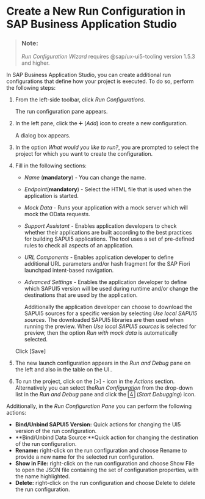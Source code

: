 <!-- loio05f2a9ef5e27402382d1ac9cfb98537f -->

<link rel="stylesheet" type="text/css" href="../css/sap-icons.css"/>

# Create a New Run Configuration in SAP Business Application Studio

> ### Note:  
> *Run Configuration Wizard* requires @sap/ux-ui5-tooling version 1.5.3 and higher.

In SAP Business Application Studio, you can create additional run configurations that define how your project is executed. To do so, perform the following steps:

1.  From the left-side toolbar, click *Run Configurations*.

    The run configuration pane appears.

2.  In the left pane, click the :heavy_plus_sign: \(*Add*\) icon to create a new configuration.

    A dialog box appears.

3.  In the option *What would you like to run?*, you are prompted to select the project for which you want to create the configuration.
4.  Fill in the following sections:

    -   *Name* \(**mandatory**\) - You can change the name.
    -   *Endpoint*\(**mandatory**\) - Select the HTML file that is used when the application is started.
    -   *Mock Data* - Runs your application with a mock server which will mock the OData requests.
    -   *Support Assistant* - Enables application developers to check whether their applications are built according to the best practices for building SAPUI5 applications. The tool uses a set of pre-defined rules to check all aspects of an application.
    -   *URL Components* - Enables application developer to define additional URL parameters and/or hash fragment for the SAP Fiori launchpad intent-based navigation.
    -   *Advanced Settings* - Enables the application developer to define which SAPUI5 version will be used during runtime and/or change the destinations that are used by the application.

        Additionally the application developer can choose to download the SAPUI5 sources for a specific version by selecting *Use local SAPUI5 sources*. The downloaded SAPUI5 libraries are then used when running the preview. When *Use local SAPUI5 sources* is selected for preview, then the option *Run with mock data* is automatically selected.


    Click [Save\]

5.  The new launch configuration appears in the *Run and Debug* pane on the left and also in the table on the UI..
6.  To run the project, click on the [\>\] - icon in the *Actions* section. Alternatively you can select the*Run Configuration* from the drop-down list in the *Run and Debug* pane and click the <span class="SAP-icons-V5"></span> \(*Start Debugging*\) icon.

Additionally, in the *Run Configuration Pane* you can perform the following actions:

-   **Bind/Unbind SAPUI5 Version:** Quick actions for changing the UI5 version of the run configuration.
-   **Bind/Unbind Data Source:**Quick action for changing the destination of the run configuration.
-   **Rename:** right-click on the run configuration and choose Rename to provide a new name for the selected run configuration.
-   **Show in File:** right-click on the run configuration and choose Show File to open the JSON file containing the set of configuration properties, with the name highlighted.
-   **Delete:** right-click on the run configuration and choose Delete to delete the run configuration.

